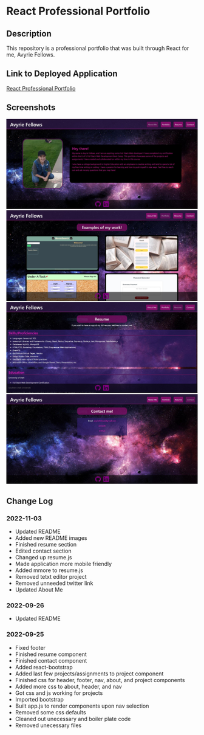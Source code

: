 # React Professional Portfolio

## Description

This repository is a professional portfolio that was built through React for me, Avyrie Fellows.

## Link to Deployed Application

[React Professional Portfolio](https://avenix17.github.io/React-Portfolio/)

## Screenshots

![About page](/images/updated-aboutme.JPG)
![Portfolio page](/images/updated-portfolio.JPG)
![Resume page](/images/updated-resume.JPG)
![Contact page](/images/updated-contact.JPG)

## Change Log


### 2022-11-03
* Updated README
* Added new README images
* Finished resume section
* Edited contact section
* Changed up resume.js
* Made application more mobile friendly
* Added mmore to resume.js
* Removed tetxt editor project
* Removed unneeded twitter link
* Updated About Me

### 2022-09-26
* Updated README

### 2022-09-25
* Fixed footer
* Finished resume component
* Finished contact component
* Added react-bootstrap
* Added last few projects/assignments to project component
* Finished css for header, footer, nav, about, and project components
* Added more css to about, header, and nav
* Got css and js working for projects
* Imported bootstrap
* Built app.js to render components upon nav selection
* Removed some css defaults
* Cleaned out unecessary and boiler plate code
* Removed unecessary files
